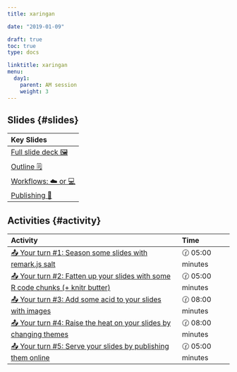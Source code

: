```yaml
---
title: xaringan

date: "2019-01-09"

draft: true
toc: true
type: docs

linktitle: xaringan
menu:
  day1:
    parent: AM session
    weight: 3
---
```





## Slides {#slides}

<table class="table table-hover table-condensed" style="margin-left: auto; margin-right: auto;">
 <thead>
  <tr>
   <th style="text-align:left;"> Key Slides </th>
  </tr>
 </thead>
<tbody>
  <tr>
   <td style="text-align:left;"> <a href="../../../slides/xaringan.html#1" style="     ">Full slide deck 🖼</a> </td>
  </tr>
  <tr>
   <td style="text-align:left;"> <a href="../../../slides/xaringan.html#outline" style="     ">Outline 🗒</a> </td>
  </tr>
  <tr>
   <td style="text-align:left;"> <a href="../../../slides/xaringan.html#workflow" style="     ">Workflows: ☁️ or 💻</a> </td>
  </tr>
  <tr>
   <td style="text-align:left;"> <a href="../../../slides/xaringan.html#publish" style="     ">Publishing 🚀</a> </td>
  </tr>
</tbody>
</table>


## Activities {#activity}


<table class="table table-hover table-condensed" style="margin-left: auto; margin-right: auto;">
 <thead>
  <tr>
   <th style="text-align:left;"> Activity </th>
   <th style="text-align:left;"> Time </th>
  </tr>
 </thead>
<tbody>
  <tr>
   <td style="text-align:left;"> <a href="../../../slides/xaringan.html#yourturn-1" style="     ">📤 Your turn #1: Season some slides with remark.js salt</a> </td>
   <td style="text-align:left;"> 🕜 05:00 minutes </td>
  </tr>
  <tr>
   <td style="text-align:left;"> <a href="../../../slides/xaringan.html#yourturn-2" style="     ">📤 Your turn #2: Fatten up your slides with some R code chunks (+ knitr butter)</a> </td>
   <td style="text-align:left;"> 🕜 05:00 minutes </td>
  </tr>
  <tr>
   <td style="text-align:left;"> <a href="../../../slides/xaringan.html#yourturn-3" style="     ">📤 Your turn #3: Add some acid to your slides with images</a> </td>
   <td style="text-align:left;"> 🕜 08:00 minutes </td>
  </tr>
  <tr>
   <td style="text-align:left;"> <a href="../../../slides/xaringan.html#yourturn-4" style="     ">📤 Your turn #4: Raise the heat on your slides by changing themes</a> </td>
   <td style="text-align:left;"> 🕜 08:00 minutes </td>
  </tr>
  <tr>
   <td style="text-align:left;"> <a href="../../../slides/xaringan.html#yourturn-5" style="     ">📤 Your turn #5: Serve your slides by publishing them online</a> </td>
   <td style="text-align:left;"> 🕜 05:00 minutes </td>
  </tr>
</tbody>
</table>




